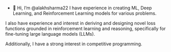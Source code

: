 - 👋 Hi, I’m @alakhsharma22
I have experience in creating ML, Deep Learning, and Reinforcement Learning models for various problems. 

I also have experience and interest in deriving and designing novel loss functions grounded in reinforcement learning and reasoning, specifically for fine-tuning large language models (LLMs). 

Additionally, I have a strong interest in competitive programming.

<!---
alakhsharma22/alakhsharma22 is a ✨ special ✨ repository because its `README.md` (this file) appears on your GitHub profile.
You can click the Preview link to take a look at your changes.
--->
